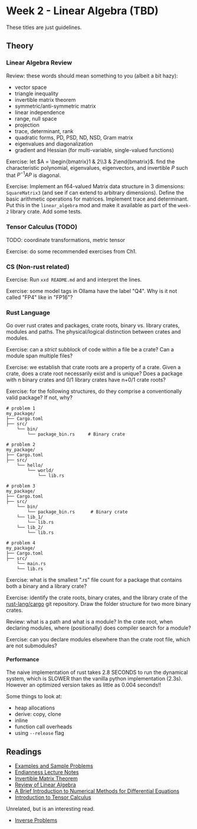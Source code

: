 # Week 2 - Linear Algebra (TBD)
These titles are just guidelines.

## Theory

### Linear Algebra Review

Review: these words should mean something to you (albeit a bit hazy):
- vector space
- triangle inequality
- invertible matrix theorem
- symmetric/anti-symmetric matrix
- linear independence
- range, null space
- projection
- trace, determinant, rank
- quadratic forms, PD, PSD, ND, NSD, Gram matrix
- eigenvalues and diagonalization
- gradient and Hessian (for multi-variable, single-valued functions)

Exercise: let $A = \begin{bmatrix}1 & 2\\3 & 2\end{bmatrix}$. find the characteristic polynomial, eigenvalues, eigenvectors, and invertible $P$ such that $P^{-1}AP$ is diagonal.

Exercise: Implement an f64-valued Matrix data structure in 3 dimensions: `SquareMatrix3` (and see if can extend to arbitrary dimensions). Define the basic arithmetic operations for matrices. Implement trace and determinant. Put this in the `linear_algebra` mod and make it available as part of the `week-2` library crate. Add some tests.

### Tensor Calculus (TODO)

TODO: coordinate transformations, metric tensor

Exercise: do some recommended exercises from Ch1.

### CS (Non-rust related)
Exercise: Run `xxd README.md` and and interpret the lines.

Exercise: some model tags in Ollama have the label "Q4". Why is it not called "FP4" like in "FP16"?

### Rust Language

Go over rust crates and packages, crate roots, binary vs. library crates, modules and paths. The physical/logical distinction between crates and modules. 

Exercise: can a *strict* subblock of code within a file be a crate? Can a module span multiple files?

Exercise: we establish that crate roots are a property of a crate. Given a crate, does a crate root necessarily exist and is unique? Does a package with n binary crates and 0/1 library crates have n+0/1 crate roots?

Exercise: for the following structures, do they comprise a conventionally valid package? If not, why?
```
# problem 1
my_package/
├── Cargo.toml
├── src/
    └── bin/
        └── package_bin.rs     # Binary crate
```
```
# problem 2
my_package/
├── Cargo.toml
├── src/
    └── hello/
        └── world/
            └── lib.rs
```
```
# problem 3
my_package/
├── Cargo.toml
├── src/
    └── bin/
        └── package_bin.rs      # Binary crate
    └── lib_1/
        └── lib.rs
    └── lib_2/
        └── lib.rs
```
```
# problem 4
my_package/
├── Cargo.toml
├── src/
    └── main.rs
    └── lib.rs
```

Exercise: what is the smallest ".rs" file count for a package that contains both a binary and a library crate?

Exercise: identify the crate roots, binary crates, and the library crate of the [rust-lang/cargo](https://github.com/rust-lang/cargo) git repository. Draw the folder structure for two more binary crates.

Review: what is a path and what is a module? In the crate root, when declaring modules, where (positionally) does compiler search for a module?

Exercise: can you declare modules elsewhere than the crate root file, which are not submodules?

#### Performance

The naive implementation of rust takes 2.8 SECONDS to run the dynamical system, which is SLOWER than the vanilla python implementation (2.3s). However an optimized version takes as little as 0.004 seconds!!

Some things to look at:
- heap allocations
- derive: copy, clone
- inline
- function call overheads
- using `--release` flag

## Readings
- [Examples and Sample Problems](https://courses.ics.hawaii.edu/ReviewICS312/morea/X86NASM/ics312_samples.pdf)
- [Endianness Lecture Notes](https://cs3157.github.io/www/2023-9/lecture-notes/14-endian.pdf)
- [Invertible Matrix Theorem](https://mathworld.wolfram.com/InvertibleMatrixTheorem.html)
- [Review of Linear Algebra](https://cs229.stanford.edu/section/cs229-linalg.pdf)
- [A Brief Introduction to Numerical Methods for Differential Equations](https://www.lehman.edu/academics/cmacs/documents/NumericalIntegrationTutorial.pdf)
- [Introduction to Tensor Calculus](https://www.ita.uni-heidelberg.de/~dullemond/lectures/tensor/tensor.pdf)

Unrelated, but is an interesting read.
- [Inverse Problems](https://tristanvanleeuwen.github.io/IP_and_Im_Lectures/intro.html)
